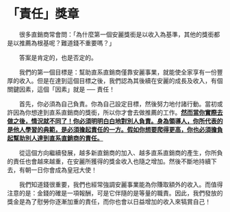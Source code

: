 # 「責任」獎章

&emsp;&emsp;很多直銷商常會問：「為什麼第一個安麗獎銜是以收入為基準，其他的獎銜都是以推薦為根基呢？難道錢不重要嗎？」

&emsp;&emsp;答案是肯定的，也是否定的。

&emsp;&emsp;我們的第一個目標是：幫助直系直銷商僅靠安麗事業，就能使全家享有一份豐厚的收入。但是在達到這個目標之後，我們認為其後續在安麗的成長及收入，有個關鍵因素，這個「因素」就是 ── 責任！

&emsp;&emsp;首先，你必須為自己負責。你為自己設定目標，然後努力地付諸行動。當初或許因為你想達到直系直銷商的獎銜，所以你才會去做推薦的工作。[**然而當你實際去做之後，情況就不同了！你必須明明白白地對別人負責。身為領導人，你所代表的是他人學習的典範，是必須擔起責任的一方。假如你想要爬得更高，你也必須擔負起幫助別人達到直系直銷商的責任。**]()

&emsp;&emsp;從這個方向繼續發展，越多新直銷商的加入、越多直系直銷商的產生，你所負的責任也會越來越重，在安麗所獲得的獎金收入也隨之增加。然後不斷地持續下去，有朝一日你會成為皇冠大使！

&emsp;&emsp;我們知道錢很重要，我們也經常強調安麗事業能為你賺取額外的收入。而值得注意的是：金錢的確是一項報酬，可是它伴隨的是等量的職責。因此，我們發放的獎金是為了慰勞你逐漸加重的責任，而你也會以日益增加的收入來犒賞自己！

